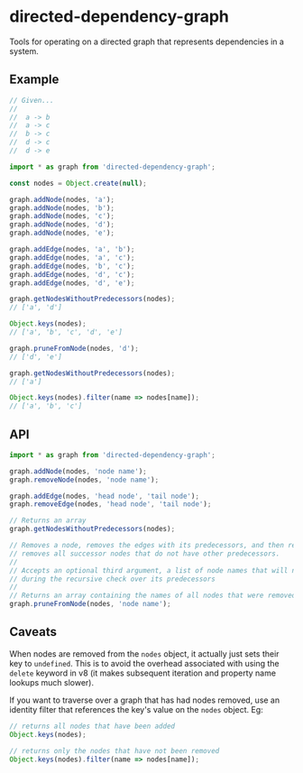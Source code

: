 directed-dependency-graph
=========================

Tools for operating on a directed graph that represents dependencies in a system.


Example
-------

```javascript
// Given...
//
//  a -> b
//  a -> c
//  b -> c
//  d -> c
//  d -> e

import * as graph from 'directed-dependency-graph';

const nodes = Object.create(null);

graph.addNode(nodes, 'a');
graph.addNode(nodes, 'b');
graph.addNode(nodes, 'c');
graph.addNode(nodes, 'd');
graph.addNode(nodes, 'e');

graph.addEdge(nodes, 'a', 'b');
graph.addEdge(nodes, 'a', 'c');
graph.addEdge(nodes, 'b', 'c');
graph.addEdge(nodes, 'd', 'c');
graph.addEdge(nodes, 'd', 'e');

graph.getNodesWithoutPredecessors(nodes);
// ['a', 'd']

Object.keys(nodes);
// ['a', 'b', 'c', 'd', 'e']

graph.pruneFromNode(nodes, 'd');
// ['d', 'e']

graph.getNodesWithoutPredecessors(nodes);
// ['a']

Object.keys(nodes).filter(name => nodes[name]);
// ['a', 'b', 'c']
```


API
---

```javascript
import * as graph from 'directed-dependency-graph';

graph.addNode(nodes, 'node name');
graph.removeNode(nodes, 'node name');

graph.addEdge(nodes, 'head node', 'tail node');
graph.removeEdge(nodes, 'head node', 'tail node');

// Returns an array
graph.getNodesWithoutPredecessors(nodes);

// Removes a node, removes the edges with its predecessors, and then recursively
// removes all successor nodes that do not have other predecessors.
//
// Accepts an optional third argument, a list of node names that will not be removed
// during the recursive check over its predecessors
//
// Returns an array containing the names of all nodes that were removed.
graph.pruneFromNode(nodes, 'node name');
```


Caveats
-------

When nodes are removed from the `nodes` object, it actually just sets their key
to `undefined`. This is to avoid the overhead associated with using the `delete`
keyword in v8 (it makes subsequent iteration and property name lookups much slower).

If you want to traverse over a graph that has had nodes removed, use an identity
filter that references the key's value on the `nodes` object. Eg:

```javascript
// returns all nodes that have been added
Object.keys(nodes);

// returns only the nodes that have not been removed
Object.keys(nodes).filter(name => nodes[name]);
```